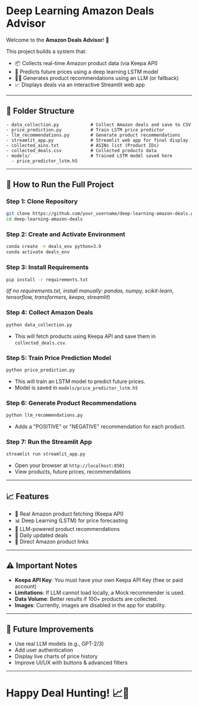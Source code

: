 # Deep Learning Amazon Deals Advisor

Welcome to the **Amazon Deals Advisor**! 🚀

This project builds a system that:
- 📦 Collects real-time Amazon product data (via Keepa API)
- 🔢 Predicts future prices using a deep learning LSTM model
- 🧑‍💻 Generates product recommendations using an LLM (or fallback)
- 📈 Displays deals via an interactive Streamlit web app

---

## 📂 Folder Structure
```
- data_collection.py            # Collect Amazon deals and save to CSV
- price_prediction.py           # Train LSTM price predictor
- llm_recommendations.py        # Generate product recommendations
- streamlit_app.py              # Streamlit web app for final display
- collected_ains.txt            # ASINs list (Product IDs)
- collected_deals.csv           # Collected products data
- models/                       # Trained LSTM model saved here
  - price_predictor_lstm.h5
```

---

## 🔧 How to Run the Full Project

### Step 1: Clone Repository
```bash
git clone https://github.com/your_username/deep-learning-amazon-deals.git
cd deep-learning-amazon-deals
```

### Step 2: Create and Activate Environment
```bash
conda create -n deals_env python=3.9
conda activate deals_env
```

### Step 3: Install Requirements
```bash
pip install -r requirements.txt
```
(*If no requirements.txt, install manually: pandas, numpy, scikit-learn, tensorflow, transformers, keepa, streamlit*)

### Step 4: Collect Amazon Deals
```bash
python data_collection.py
```
- This will fetch products using Keepa API and save them in `collected_deals.csv`.

### Step 5: Train Price Prediction Model
```bash
python price_prediction.py
```
- This will train an LSTM model to predict future prices.
- Model is saved in `models/price_predictor_lstm.h5`

### Step 6: Generate Product Recommendations
```bash
python llm_recommendations.py
```
- Adds a "POSITIVE" or "NEGATIVE" recommendation for each product.

### Step 7: Run the Streamlit App
```bash
streamlit run streamlit_app.py
```
- Open your browser at `http://localhost:8501`
- View products, future prices, recommendations

---

## 📈 Features
- 💪 Real Amazon product fetching (Keepa API)
- 📊 Deep Learning (LSTM) for price forecasting
- 🧬 LLM-powered product recommendations
- 📅 Daily updated deals
- 🔗 Direct Amazon product links

---

## ⚠️ Important Notes
- **Keepa API Key**: You must have your own Keepa API Key (free or paid account)
- **Limitations**: If LLM cannot load locally, a Mock recommender is used.
- **Data Volume**: Better results if 100+ products are collected.
- **Images**: Currently, images are disabled in the app for stability.

---

## 💪 Future Improvements
- Use real LLM models (e.g., GPT-2/3)
- Add user authentication
- Display live charts of price history
- Improve UI/UX with buttons & advanced filters

---

# Happy Deal Hunting! 📈🚀

